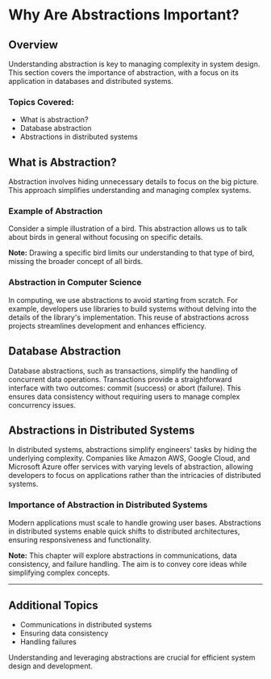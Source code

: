 # Why Are Abstractions Important?

## Overview
Understanding abstraction is key to managing complexity in system design. This section covers the importance of abstraction, with a focus on its application in databases and distributed systems.

### Topics Covered:
- What is abstraction?
- Database abstraction
- Abstractions in distributed systems

## What is Abstraction?
Abstraction involves hiding unnecessary details to focus on the big picture. This approach simplifies understanding and managing complex systems.

### Example of Abstraction
Consider a simple illustration of a bird. This abstraction allows us to talk about birds in general without focusing on specific details.

**Note:** Drawing a specific bird limits our understanding to that type of bird, missing the broader concept of all birds.

### Abstraction in Computer Science
In computing, we use abstractions to avoid starting from scratch. For example, developers use libraries to build systems without delving into the details of the library's implementation. This reuse of abstractions across projects streamlines development and enhances efficiency.

## Database Abstraction
Database abstractions, such as transactions, simplify the handling of concurrent data operations. Transactions provide a straightforward interface with two outcomes: commit (success) or abort (failure). This ensures data consistency without requiring users to manage complex concurrency issues.

## Abstractions in Distributed Systems
In distributed systems, abstractions simplify engineers' tasks by hiding the underlying complexity. Companies like Amazon AWS, Google Cloud, and Microsoft Azure offer services with varying levels of abstraction, allowing developers to focus on applications rather than the intricacies of distributed systems.

### Importance of Abstraction in Distributed Systems
Modern applications must scale to handle growing user bases. Abstractions in distributed systems enable quick shifts to distributed architectures, ensuring responsiveness and functionality.

**Note:** This chapter will explore abstractions in communications, data consistency, and failure handling. The aim is to convey core ideas while simplifying complex concepts.

---

## Additional Topics
- Communications in distributed systems
- Ensuring data consistency
- Handling failures

Understanding and leveraging abstractions are crucial for efficient system design and development.
